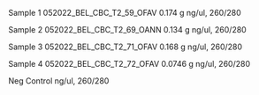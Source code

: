 Sample 1
	052022_BEL_CBC_T2_59_OFAV
	   0.174 g
	ng/ul,
	260/280
	 
Sample 2
	052022_BEL_CBC_T2_69_OANN
	   0.134 g
	ng/ul,
	260/280
	 
Sample 3
	052022_BEL_CBC_T2_71_OFAV
	   0.168 g
	ng/ul,
	260/280
	  
Sample 4
	052022_BEL_CBC_T2_72_OFAV
	0.0746 g
	ng/ul, 
	260/280
	 
	  
Neg Control 
	ng/ul,
	260/280